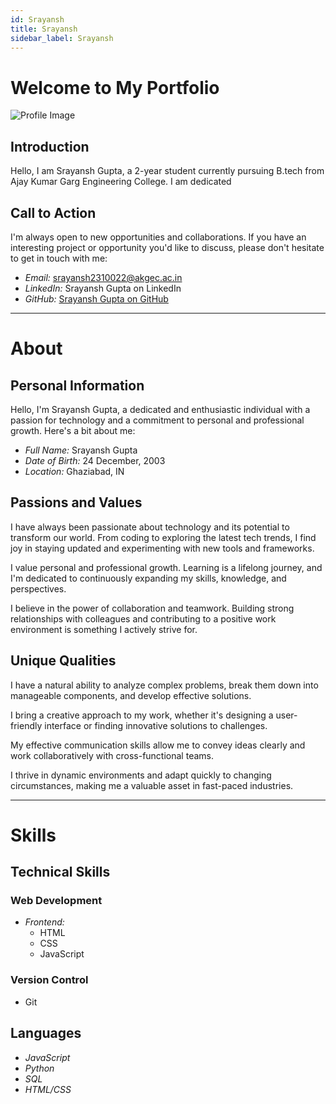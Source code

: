 ```yaml
---
id: Srayansh  
title: Srayansh
sidebar_label: Srayansh
---
```


# Welcome to My Portfolio


![Profile Image](https://miro.medium.com/v2/resize:fit:720/format:webp/1*MebmMJQUm2Nvn7UnZXcChg.jpeg)

## Introduction

Hello, I am Srayansh Gupta, a 2-year student currently pursuing B.tech from Ajay Kumar Garg Engineering College. I am dedicated 


## Call to Action

I'm always open to new opportunities and collaborations. If you have an interesting project or opportunity you'd like to discuss, please don't hesitate to get in touch with me:

- *Email:* srayansh2310022@akgec.ac.in
- *LinkedIn:* Srayansh Gupta on LinkedIn
- *GitHub:* [Srayansh Gupta on GitHub](https://github.com/SRAYANSH-GUPTA)




-------------------------------------------------

# About


## Personal Information

Hello, I'm Srayansh Gupta, a dedicated and enthusiastic individual with a passion for technology and a commitment to personal and professional growth. Here's a bit about me:

- *Full Name:* Srayansh Gupta
- *Date of Birth:* 24 December, 2003
- *Location:* Ghaziabad, IN

## Passions and Values


I have always been passionate about technology and its potential to transform our world. From coding to exploring the latest tech trends, I find joy in staying updated and experimenting with new tools and frameworks.


I value personal and professional growth. Learning is a lifelong journey, and I'm dedicated to continuously expanding my skills, knowledge, and perspectives.


I believe in the power of collaboration and teamwork. Building strong relationships with colleagues and contributing to a positive work environment is something I actively strive for.


## Unique Qualities


I have a natural ability to analyze complex problems, break them down into manageable components, and develop effective solutions.


I bring a creative approach to my work, whether it's designing a user-friendly interface or finding innovative solutions to challenges.


My effective communication skills allow me to convey ideas clearly and work collaboratively with cross-functional teams.


I thrive in dynamic environments and adapt quickly to changing circumstances, making me a valuable asset in fast-paced industries.



-------------------------------------------------

# Skills




## Technical Skills

### Web Development

- *Frontend:*
  - HTML
  - CSS
  - JavaScript



### Version Control

- Git




## Languages

- *JavaScript*
- *Python*
- *SQL*
- *HTML/CSS*